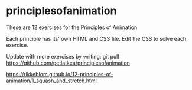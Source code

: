 # principlesofanimation

These are 12 exercises for the Principles of Animation

Each principle has its' own HTML and CSS file.
Edit the CSS to solve each exercise.

Update with more exercises by writing:
git pull https://github.com/petlatkea/principlesofanimation

https://rikkeblom.github.io/12-principles-of-animation/1_squash_and_stretch.html

